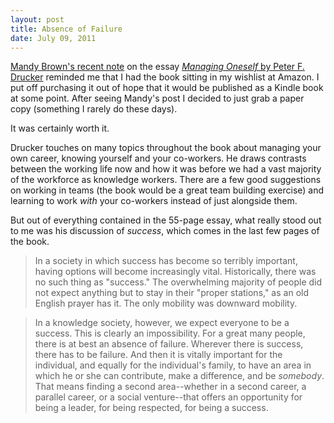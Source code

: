 ```yaml
---
layout: post
title: Absence of Failure
date: July 09, 2011
--- 
```


[Mandy Brown's recent note](http://aworkinglibrary.com/library/book/managing_oneself/) on the essay [_Managing Oneself_ by Peter F. Drucker](http://www.amazon.com/gp/product/142212312X/ref=as_li_ss_tl?ie=UTF8&tag=ryanirelan-20) reminded me that I had the book sitting in my wishlist at Amazon. I put off purchasing it out of hope that it would be published as a Kindle book at some point. After seeing Mandy's post I decided to just grab a paper copy (something I rarely do these days).

It was certainly worth it.

Drucker touches on many topics throughout the book about managing your own career,  knowing yourself and your co-workers. He draws contrasts between the working life now and how it was before we had a vast majority of the workforce as knowledge workers. There are a few good suggestions on working in teams (the book would be a great team building exercise) and learning to work *with* your co-workers instead of just alongside them.

But out of everything contained in the 55-page essay, what really stood out to me was his discussion of *success*, which comes in the last few pages of the book.

> In a society in which success has become so terribly important, having options will become increasingly vital. Historically, there was no such thing as "success." The overwhelming majority of people did not expect anything but to stay in their "proper stations," as an old English prayer has it. The only mobility was downward mobility.

> In a knowledge society, however, we expect everyone to be a success. This is clearly an impossibility. For a great many people, there is at best an absence of failure. Wherever there is success, there has to be failure. And then it is vitally important for the individual, and equally for the individual's family, to have an area in which he or she can contribute, make a difference, and be _somebody_. That means finding a second area--whether in a second career, a parallel career, or a social venture--that offers an opportunity for being a leader, for being respected, for being a success.

